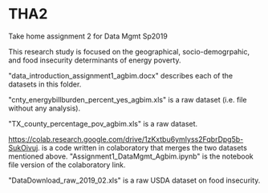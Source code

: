 # THA2
Take home assignment 2 for Data Mgmt Sp2019

This research study is focused on the geographical, socio-demogrpahic, and food insecurity determinants of energy
poverty.

"data_introduction_assignment1_agbim.docx" describes each of the datasets in this folder.

"cnty_energybillburden_percent_yes_agbim.xls" is a raw dataset (i.e. file without any analysis).

"TX_county_percentage_pov_agbim.xls" is a raw dataset.

<https://colab.research.google.com/drive/1zKxtbu6ymIyss2FqbrDpg5b-SukOivuj>. is a code written in colaboratory that merges the two datasets mentioned above.
"Assignment1_DataMgmt_Agbim.ipynb" is the notebook file version of the colaboratory link.

"DataDownload_raw_2019_02.xls" is a raw USDA dataset on food insecurity.

